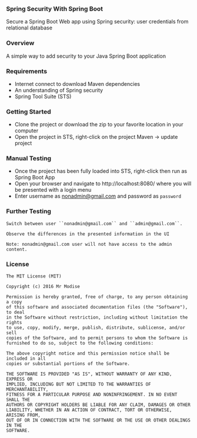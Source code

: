 ### Spring Security With Spring Boot
Secure a Spring Boot Web app using Spring security: user credentials from relational database

### Overview
A simple way to add security to your Java Spring Boot application

### Requirements
- Internet connect to download Maven dependencies
- An understanding of Spring security
- Spring Tool Suite (STS)

### Getting Started
- Clone the project or download the zip to your favorite location in your computer
- Open the project in STS, right-click on the project Maven -> update project

### Manual Testing
- Once the project has been fully loaded into STS, right-click then run as Spring Boot App
- Open your browser and navigate to http://localhost:8080/ where you will be presented with a login menu
- Enter username as nonadmin@gmail.com and password as ``password``


### Further Testing
```
Switch between user ``nonadmin@gmail.com`` and ``admin@gmail.com``.

Observe the differences in the presented information in the UI

Note: nonadmin@gmail.com user will not have access to the admin content.
```

### License
```
The MIT License (MIT)

Copyright (c) 2016 Mr Modise

Permission is hereby granted, free of charge, to any person obtaining a copy
of this software and associated documentation files (the "Software"), to deal
in the Software without restriction, including without limitation the rights
to use, copy, modify, merge, publish, distribute, sublicense, and/or sell
copies of the Software, and to permit persons to whom the Software is
furnished to do so, subject to the following conditions:

The above copyright notice and this permission notice shall be included in all
copies or substantial portions of the Software.

THE SOFTWARE IS PROVIDED "AS IS", WITHOUT WARRANTY OF ANY KIND, EXPRESS OR
IMPLIED, INCLUDING BUT NOT LIMITED TO THE WARRANTIES OF MERCHANTABILITY,
FITNESS FOR A PARTICULAR PURPOSE AND NONINFRINGEMENT. IN NO EVENT SHALL THE
AUTHORS OR COPYRIGHT HOLDERS BE LIABLE FOR ANY CLAIM, DAMAGES OR OTHER
LIABILITY, WHETHER IN AN ACTION OF CONTRACT, TORT OR OTHERWISE, ARISING FROM,
OUT OF OR IN CONNECTION WITH THE SOFTWARE OR THE USE OR OTHER DEALINGS IN THE
SOFTWARE.
```
